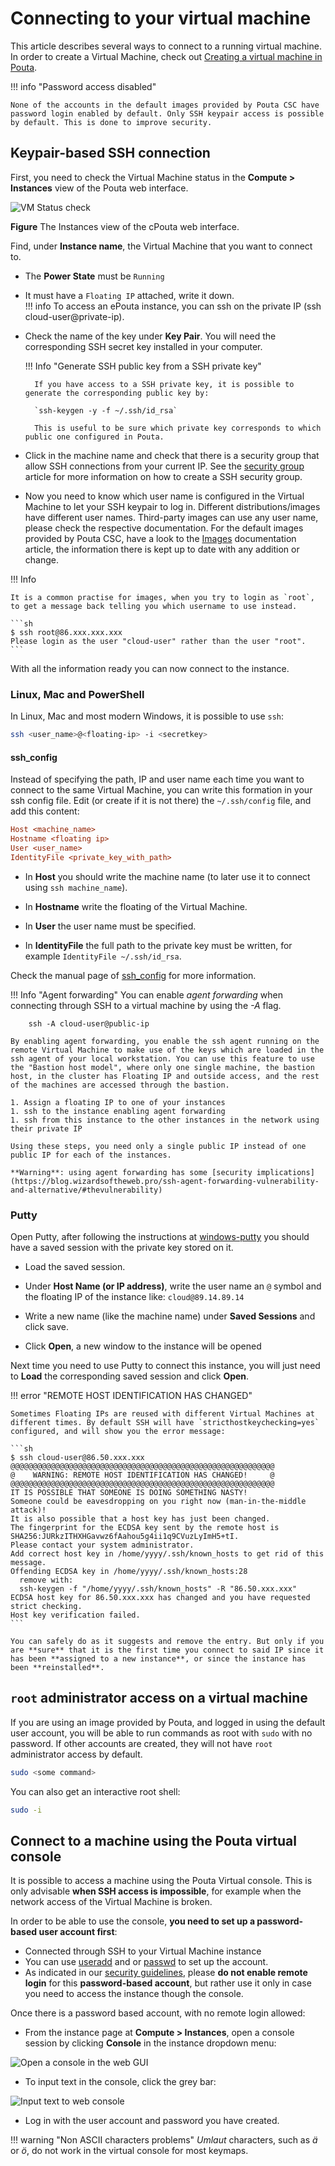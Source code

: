 # Connecting to your virtual machine

This article describes several ways to connect to a running virtual machine. In order to create a Virtual Machine, check out [Creating a virtual machine in Pouta](../launch-vm-from-web-gui/).

!!! info "Password access disabled"

    None of the accounts in the default images provided by Pouta CSC have password login enabled by default. Only SSH keypair access is possible by default. This is done to improve security.

## Keypair-based SSH connection

First, you need to check the Virtual Machine status in the **Compute > Instances** view of the Pouta web interface.

![VM Status check](../../img/pouta-instance-details.png)

**Figure** The Instances view of the cPouta web interface.

Find, under **Instance name**, the Virtual Machine that you want to connect to.

* The **Power State** must be `Running`

* It must have a `Floating IP` attached, write it down.  
!!! info
    To access an ePouta instance, you can ssh on the private IP (ssh cloud-user@private-ip).

* Check the name of the key under **Key Pair**. You will need the corresponding SSH secret key installed in your computer.

    !!! Info "Generate SSH public key from a SSH private key"

        If you have access to a SSH private key, it is possible to generate the corresponding public key by:

        `ssh-keygen -y -f ~/.ssh/id_rsa`

        This is useful to be sure which private key corresponds to which public one configured in Pouta.

* Click in the machine name and check that there is a security group that allow SSH connections from your current IP. See the [security group](../launch-vm-from-web-gui.md#firewalls-and-security-groups) article for more information on how to create a SSH security group.

* Now you need to know which user name is configured in the Virtual Machine to let your SSH keypair to log in. Different distributions/images have different user names. Third-party images can use any user name, please check the respective documentation. For the default images provided by Pouta CSC, have a look to the [Images](./images.md#images) documentation article, the information there is kept up to date with any addition or change.

!!! Info

    It is a common practise for images, when you try to login as `root`, to get a message back telling you which username to use instead.

    ```sh
    $ ssh root@86.xxx.xxx.xxx               
    Please login as the user "cloud-user" rather than the user "root".
    ```

With all the information ready you can now connect to the instance.

### Linux, Mac and PowerShell

In Linux, Mac and most modern Windows, it is possible to use `ssh`:

```sh
ssh <user_name>@<floating-ip> -i <secretkey>
```

#### ssh_config

Instead of specifying the path, IP and user name each time you want to connect to the same Virtual Machine, you can write this formation in your ssh config file. Edit (or create if it is not there) the `~/.ssh/config` file, and add this content:

```ini
Host <machine_name>
Hostname <floating ip>
User <user_name>
IdentityFile <private_key_with_path>
```

* In **Host** you should write the machine name (to later use it to connect using `ssh machine_name`).

* In **Hostname** write the floating of the Virtual Machine.

* In **User** the user name must be specified.

* In **IdentityFile** the full path to the private key must be written, for example `IdentityFile ~/.ssh/id_rsa`.

Check the manual page of [ssh_config](https://linux.die.net/man/5/ssh_config) for more information.

!!! Info "Agent forwarding"
    You can enable *agent forwarding* when connecting through SSH to a virtual machine by using the *-A* flag.

        ssh -A cloud-user@public-ip

    By enabling agent forwarding, you enable the ssh agent running on the remote Virtual Machine to make use of the keys which are loaded in the ssh agent of your local workstation. You can use this feature to use the "Bastion host model", where only one single machine, the bastion host, in the cluster has Floating IP and outside access, and the rest of the machines are accessed through the bastion. 
    
    1. Assign a floating IP to one of your instances
    1. ssh to the instance enabling agent forwarding
    1. ssh from this instance to the other instances in the network using their private IP
    
    Using these steps, you need only a single public IP instead of one public IP for each of the instances.

    **Warning**: using agent forwarding has some [security implications](https://blog.wizardsoftheweb.pro/ssh-agent-forwarding-vulnerability-and-alternative/#thevulnerability) 

### Putty

Open Putty, after following the instructions at [windows-putty](/cloud/pouta/launch-vm-from-web-gui/#windows-putty) you should have a saved session with the private key stored on it.

* Load the saved session.

* Under **Host Name (or IP address)**, write the user name an `@` symbol and the floating IP of the instance like: `cloud@89.14.89.14`

* Write a new name (like the machine name) under **Saved Sessions** and click save.

* Click **Open**, a new window to the instance will be opened

Next time you need to use Putty to connect this instance, you will just need to **Load** the corresponding saved session and click **Open**.

!!! error "REMOTE HOST IDENTIFICATION HAS CHANGED"

    Sometimes Floating IPs are reused with different Virtual Machines at different times. By default SSH will have `stricthostkeychecking=yes` configured, and will show you the error message:

    ```sh
    $ ssh cloud-user@86.50.xxx.xxx
    @@@@@@@@@@@@@@@@@@@@@@@@@@@@@@@@@@@@@@@@@@@@@@@@@@@@@@@@@@@
    @    WARNING: REMOTE HOST IDENTIFICATION HAS CHANGED!     @
    @@@@@@@@@@@@@@@@@@@@@@@@@@@@@@@@@@@@@@@@@@@@@@@@@@@@@@@@@@@
    IT IS POSSIBLE THAT SOMEONE IS DOING SOMETHING NASTY!
    Someone could be eavesdropping on you right now (man-in-the-middle attack)!
    It is also possible that a host key has just been changed.
    The fingerprint for the ECDSA key sent by the remote host is
    SHA256:JURkzITHXHGavwz6fAahou5g4ii1q9CVuzLyImH5+tI.
    Please contact your system administrator.
    Add correct host key in /home/yyyy/.ssh/known_hosts to get rid of this message.
    Offending ECDSA key in /home/yyyy/.ssh/known_hosts:28
      remove with:
      ssh-keygen -f "/home/yyyy/.ssh/known_hosts" -R "86.50.xxx.xxx"
    ECDSA host key for 86.50.xxx.xxx has changed and you have requested strict checking.
    Host key verification failed.
    ```

    You can safely do as it suggests and remove the entry. But only if you are **sure** that it is the first time you connect to said IP since it has been **assigned to a new instance**, or since the instance has been **reinstalled**.

## `root` administrator access on a virtual machine

If you are using an image provided by Pouta, and logged in using the default user account, you will be able to run commands as root with `sudo` with no password. If other accounts are created, they will not have `root` administrator access by default.

```sh
sudo <some command>
```

You can also get an interactive root shell:

```sh
sudo -i
```

## Connect to a machine using the Pouta virtual console

It is possible to access a machine using the Pouta Virtual console. This is only advisable **when SSH access is impossible**, for example when the network access of the Virtual Machine is broken.

In order to be able to use the console, **you need to set up a password-based user account first**:

* Connected through SSH to your Virtual Machine instance
* You can use [useradd](https://linux.die.net/man/8/useradd) and or [passwd](https://linux.die.net/man/1/passwd) to set up the account. 
* As indicated in our [security guidelines](../security.md#disable-password-login-use-keys), please **do not enable remote login** for this **password-based account**, but rather use it only in case you need to access the instance though the console.

Once there is a password based account, with no remote login allowed:

* From the instance page at **Compute > Instances**, open a console session by clicking **Console** in the instance dropdown menu:

![Open a console in the web GUI](../../img/console-button-horizon.png)

* To input text in the console, click the grey bar:

![Input text to web console](../../img/pouta-instances-terminal.png)

* Log in with the user account and password you have created.

!!! warning "Non ASCII characters problems"
    *Umlaut* characters, such as *ä* or *ö*, do not work in the virtual 
    console for most keymaps.

